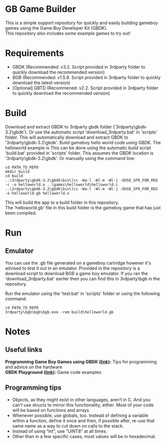 # GB Game Builder
This is a simple support repository for quickly and easily building gameboy games using the Game Boy Developer Kit (GBDK).  
This repository also includes some example games to try out!

# Requirements
 - GBDK (Recommended: v3.2. Script provided in 3rdparty folder to quickly download the recommended version)
 - BGB (Recommended: v1.5.8. Script provided in 3rdparty folder to quickly download the latest version)
 - [Optional] GBTD (Recommened: v2.2. Script provided in 3rdparty folder to quickly download the recommended version)

# Build
Download and extract GBDK to 3rdparty gbdk folder ('3rdparty\gbdk-3.2\gbdk'). Or use the automatic script 'download_3rdparty.bat' in 'scripts' folder. This will automatically download and extract GBDK to '3rdparty\gbdk-3.2\gbdk'.
Build gameboy hello world code using GBDK. The helloworld example is 
This can be done using the automatic build script 'build.bat' provided in 'scripts' folder. This assumes the GBDK location is '3rdparty\gbdk-3.2\gbdk'. Or manually using the command line:
```
cd PATH_TO_REPO
mkdir build
cd build
..\3rdparty\gbdk-3.2\gbdk\bin\lcc -Wa-l -Wl-m -Wl-j -DUSE_SFR_FOR_REG -c -o helloworld.o ..\games\helloworld\helloworld.c
..\3rdparty\gbdk-3.2\gbdk\bin\lcc -Wa-l -Wl-m -Wl-j -DUSE_SFR_FOR_REG -o helloworld.gb helloworld.o
```
This will build the app to a build folder in this repository.  
The 'helloworld.gb' file in this build folder is the gameboy game that has just been compiled. 

# Run
## Emulator
You can use the .gb file generated on a gameboy cartridge however it's advised to test it out in an emulator. Provided in the repository is a download script to download BGB a game boy emulator. If you ran the 'download_3rdparty.bat' eariler then you can find this in 3rdparty\bgb in the repository.

Run the emulator using the 'test.bat' in 'scripts' folder or using the following command:
```
cd PATH_TO_REPO
3rdparty\bgb\bgb\bgb.exe -rom build\helloworld.gb
```

# Notes
## Useful links
**Programming Game Boy Games using GBDK ([link](https://videlais.com/2016/07/03/programming-game-boy-games-using-gbdk-part-1-configuring-programming-and-compiling/)):** Tips for programming and advice on the hardware  
**GBDK Playground ([link](https://github.com/mrombout/gbdk_playground)):** Game code examples

## Programming tips
 - Objects, as they might exist in other languages, aren’t in C. And you can’t use structs to mirror this functionality, either. Most of your code will be based on functions and arrays.
 - Whenever possible, use globals, too. Instead of defining a variable within a function, define it once and then, if possible after, re-use that same name as a way to cut down on calls to the stack.
 - Instead of using “int”, use “UINT8” at all times.
 - Other than in a few specific cases, most values will be in hexadecimal.
